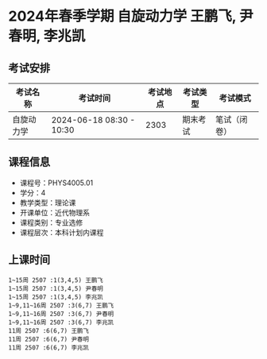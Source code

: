 # 2024年春季学期 自旋动力学 王鹏飞, 尹春明, 李兆凯




## 考试安排

| 考试名称 | 考试时间 | 考试地点 | 考试类型 | 考试模式 |
| -------- | -------- | -------- | -------- | -------- |
| 自旋动力学 | 2024-06-18 08:30 - 10:30 | 2303 | 期末考试 | 笔试（闭卷） |





## 课程信息

- 课程号：PHYS4005.01
- 学分：4
- 教学类型：理论课
- 开课单位：近代物理系
- 课程类别：专业选修
- 课程层次：本科计划内课程

## 上课时间

```
1~15周 2507 :1(3,4,5) 王鹏飞
1~15周 2507 :1(3,4,5) 尹春明
1~15周 2507 :1(3,4,5) 李兆凯
1~9,11~16周 2507 :3(6,7) 王鹏飞
1~9,11~16周 2507 :3(6,7) 尹春明
1~9,11~16周 2507 :3(6,7) 李兆凯
11周 2507 :6(6,7) 王鹏飞
11周 2507 :6(6,7) 尹春明
11周 2507 :6(6,7) 李兆凯
```

